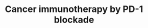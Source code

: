 ---
annotations:
- id: DOID:162
  parent: disease of cellular proliferation
  type: Disease Ontology
  value: cancer
- id: PW:0000235
  parent: regulatory pathway
  type: Pathway Ontology
  value: adaptive immune response pathway
- id: CL:0000084
  parent: native cell
  type: Cell Type Ontology
  value: T cell
- id: PW:0000605
  parent: disease pathway
  type: Pathway Ontology
  value: cancer pathway
authors:
- Khanspers
- Fehrhart
- Egonw
citedin:
- link: PMC8751594
description: Immune checkpoints are hardwired into the immune system and are crucial
  for maintaining self-tolerance. Tumors can use these checkpoints to protect themselves
  from immune system attacks.  One such immune checkpoint is PD-1 (programmed cell
  death 1 protein), which binds to its ligand PD-L1 and inhibits immune cell activity,
  including T cell activity. By upregulating PD-L1, cancer cells can inhibit T cells
  that might otherwise attack.  One strategy for cancer immunotherapy is to block
  this kind of negative feedback, thereby increasing anti-cancer T-cell activity.
  For the PD-1 checkpoint, cancer immunotherapeutics block either the PD-1 receptor,
  or the PD-L1 ligand. The [https://www.nobelprize.org/prizes/medicine/2018/summary/
  2018 Nobel prize in Physiology or Medicine] was awarded to jointly to James Allison
  and Tasuku Honjo for their discovery of cancer therapy by inhibition of negative
  immune regulation.  Based on and figure 4B in the review by [https://www.ncbi.nlm.nih.gov/pmc/articles/PMC4856023/
  Pardoll] and figure 1 in the review by [https://www.ncbi.nlm.nih.gov/pubmed/28990585
  Sharpe and Pauken].
last-edited: 2019-11-29
ndex: 2cd29865-8b6c-11eb-9e72-0ac135e8bacf
organisms:
- Homo sapiens
redirect_from:
- /index.php/Pathway:WP4585
- /instance/WP4585
- /instance/WP4585_rr123436
revision: r123436
schema-jsonld:
- '@context': https://schema.org/
  '@id': https://wikipathways.github.io/pathways/WP4585.html
  '@type': Dataset
  creator:
    '@type': Organization
    name: WikiPathways
  description: Immune checkpoints are hardwired into the immune system and are crucial
    for maintaining self-tolerance. Tumors can use these checkpoints to protect themselves
    from immune system attacks.  One such immune checkpoint is PD-1 (programmed cell
    death 1 protein), which binds to its ligand PD-L1 and inhibits immune cell activity,
    including T cell activity. By upregulating PD-L1, cancer cells can inhibit T cells
    that might otherwise attack.  One strategy for cancer immunotherapy is to block
    this kind of negative feedback, thereby increasing anti-cancer T-cell activity.
    For the PD-1 checkpoint, cancer immunotherapeutics block either the PD-1 receptor,
    or the PD-L1 ligand. The [https://www.nobelprize.org/prizes/medicine/2018/summary/
    2018 Nobel prize in Physiology or Medicine] was awarded to jointly to James Allison
    and Tasuku Honjo for their discovery of cancer therapy by inhibition of negative
    immune regulation.  Based on and figure 4B in the review by [https://www.ncbi.nlm.nih.gov/pmc/articles/PMC4856023/
    Pardoll] and figure 1 in the review by [https://www.ncbi.nlm.nih.gov/pubmed/28990585
    Sharpe and Pauken].
  keywords:
  - Atezolizumab
  - Avelumab
  - BATF
  - CD274
  - CD3D
  - CD3E
  - CD3G
  - CD8A
  - CD8B
  - Durvalumab
  - IFNG
  - JUN
  - LCK
  - MHC I
  - MHC II
  - NFAT5
  - NFATC1
  - NFATC2
  - NFATC3
  - NFATC4
  - NFKB1
  - Nivolumab
  - PDCD1
  - PDCD1LG2
  - PTPN11
  - Pembrolizumab
  - Pidilizumab
  - STAT3
  - TRA
  - TRB
  - Tislelizumab
  - ZAP70
  license: CC0
  name: Cancer immunotherapy by PD-1 blockade
seo: CreativeWork
title: Cancer immunotherapy by PD-1 blockade
wpid: WP4585
---